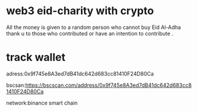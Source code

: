 # web3 eid-charity with crypto
All the money is given to a random person who cannot buy Eid Al-Adha thank u to those who contributed or have an intention to contribute .

# track wallet 
adress:0x9f745e8A3ed7dB41dc642d683cc81410F24D80Ca 

bscsan:https://bscscan.com/address/0x9f745e8A3ed7dB41dc642d683cc81410F24D80Ca

network:binance smart chain
